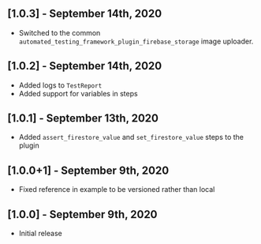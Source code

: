 ## [1.0.3] - September 14th, 2020

* Switched to the common `automated_testing_framework_plugin_firebase_storage` image uploader.


## [1.0.2] - September 14th, 2020

* Added logs to `TestReport`
* Added support for variables in steps


## [1.0.1] - September 13th, 2020

* Added `assert_firestore_value` and `set_firestore_value` steps to the plugin


## [1.0.0+1] - September 9th, 2020

* Fixed reference in example to be versioned rather than local


## [1.0.0] - September 9th, 2020

* Initial release
